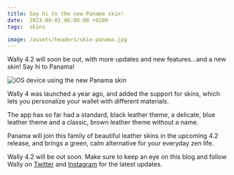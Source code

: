 ```yaml
---
title: Say hi to the new Panama skin!
date:  2023-09-01 06:00:00 +0100
tags:  skins

image: /assets/headers/skin-panama.jpg
---
```


Wally 4.2 will soon be out, with more updates and new features...and a new skin! Say hi to Panama!

![iOS device using the new Panama skin]({{page.image}})

Wally 4 was launched a year ago, and added the support for skins, which lets you personalize your wallet with different materials.

The app has so far had a standard, black leather theme, a delicate, blue leather theme and a classic, brown leather theme without a name.

Panama will join this family of beautiful leather skins in the upcoming 4.2 release, and brings a green, calm alternative for your everyday zen life.

Wally 4.2 will be out soon. Make sure to keep an eye on this blog and follow Wally on [Twitter]({{site.twitter_url}}) and [Instagram]({{site.instagram_url}}) for the latest updates.